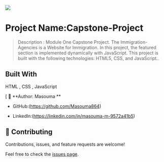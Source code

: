 ![](https://img.shields.io/badge/Microverse-blueviolet)

# Project Name:Capstone-Project

> Description :
Module One Capstone Project. The Immigration-Agencies is a Website for Immigration. In this project, the featured section is implemented dynamically with JavaScript. This project is built with the following technologies: HTML5, CSS, and JavaScript.. 

## Built With

HTML , CSS , JavaScript



[
👤 **Author:
   Masouma **

- GitHub:(https://github.com/Masouma864)

- LinkedIn:(https://linkedin.com/in/masouma-m-9572a41b5)


## 🤝 Contributing

Contributions, issues, and feature requests are welcome!

Feel free to check the [issues page](../../issues/).


